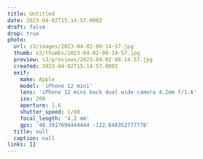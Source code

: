 ```yaml
---
title: Untitled
date: 2023-04-02T15:14:57.000Z
draft: false
drop: true
photo:
  url: s3/images/2023-04-02-08-14-57.jpg
  thumb: s3/thumbs/2023-04-02-08-14-57.jpg
  preview: s3/previews/2023-04-02-08-14-57.jpg
  created: 2023-04-02T15:14:57.000Z
  exif:
    make: Apple
    model: 'iPhone 12 mini'
    lens: 'iPhone 12 mini back dual wide camera 4.2mm f/1.6'
    iso: 200
    aperture: 1.6
    shutter_speed: 1/60
    focal_length: '4.2 mm'
    gps: '48.3917694444444 -122.648352777778'
  title: null
  caption: null
links: []
---
```

